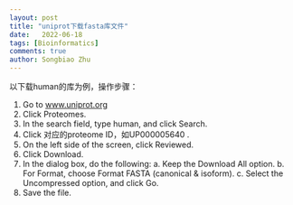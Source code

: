 ```yaml
---
layout: post
title: "uniprot下载fasta库文件"
date:   2022-06-18
tags: [Bioinformatics]
comments: true
author: Songbiao Zhu
---
```


以下载human的库为例，操作步骤：

1. Go to www.uniprot.org
2. Click Proteomes.
3. In the search field, type human, and click Search.
4. Click 对应的proteome ID，如UP000005640    .
5. On the left side of the screen, click Reviewed.
6. Click Download.
7. In the dialog box, do the following:
    a. Keep the Download All option.
    b. For Format, choose Format FASTA (canonical & isoform).
    c. Select the Uncompressed option, and click Go.
8. Save the file.
